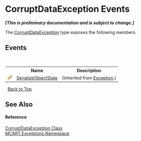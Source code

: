 # CorruptDataException Events
 _**\[This is preliminary documentation and is subject to change.\]**_

The <a href="f49ce316-38fc-ce2e-e467-ec9d45ba0744">CorruptDataException</a> type exposes the following members.


## Events
&nbsp;<table><tr><th></th><th>Name</th><th>Description</th></tr><tr><td>![Protected event](media/protevent.gif "Protected event")</td><td><a href="http://msdn2.microsoft.com/es-es/library/ee332915" target="_blank">SerializeObjectState</a></td><td> (Inherited from <a href="http://msdn2.microsoft.com/es-es/library/c18k6c59" target="_blank">Exception</a>.)</td></tr></table>&nbsp;
<a href="#corruptdataexception-events">Back to Top</a>

## See Also


#### Reference
<a href="f49ce316-38fc-ce2e-e467-ec9d45ba0744">CorruptDataException Class</a><br /><a href="36e6166c-cb29-ee06-1b8a-ebc61fae7b0a">MCART.Exceptions Namespace</a><br />
